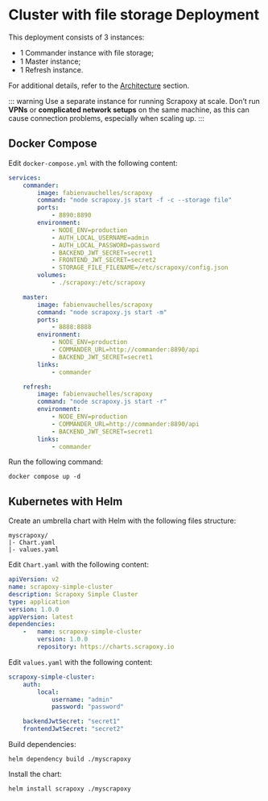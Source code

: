# Cluster with file storage Deployment

This deployment consists of 3 instances:
- 1 Commander instance with file storage;
- 1 Master instance;
- 1 Refresh instance.

For additional details, refer to the [Architecture](/architecture/overview) section.

::: warning
Use a separate instance for running Scrapoxy at scale.
Don’t run **VPNs** or **complicated network setups** on the same machine, 
as this can cause connection problems, especially when scaling up.
:::

## Docker Compose

Edit `docker-compose.yml` with the following content:

```yaml
services:
    commander:
        image: fabienvauchelles/scrapoxy
        command: "node scrapoxy.js start -f -c --storage file"
        ports:
            - 8890:8890
        environment:
            - NODE_ENV=production
            - AUTH_LOCAL_USERNAME=admin
            - AUTH_LOCAL_PASSWORD=password
            - BACKEND_JWT_SECRET=secret1
            - FRONTEND_JWT_SECRET=secret2
            - STORAGE_FILE_FILENAME=/etc/scrapoxy/config.json
        volumes:
            - ./scrapoxy:/etc/scrapoxy

    master:
        image: fabienvauchelles/scrapoxy
        command: "node scrapoxy.js start -m"
        ports:
            - 8888:8888
        environment:
            - NODE_ENV=production
            - COMMANDER_URL=http://commander:8890/api
            - BACKEND_JWT_SECRET=secret1
        links:
            - commander

    refresh:
        image: fabienvauchelles/scrapoxy
        command: "node scrapoxy.js start -r"
        environment:
            - NODE_ENV=production
            - COMMANDER_URL=http://commander:8890/api
            - BACKEND_JWT_SECRET=secret1
        links:
            - commander
```

Run the following command:

```shell
docker compose up -d
```

## Kubernetes with Helm

Create an umbrella chart with Helm with the following files structure:

```
myscrapoxy/
|- Chart.yaml
|- values.yaml
```

Edit `Chart.yaml` with the following content:

```yaml
apiVersion: v2
name: scrapoxy-simple-cluster
description: Scrapoxy Simple Cluster
type: application
version: 1.0.0
appVersion: latest
dependencies:
    -   name: scrapoxy-simple-cluster
        version: 1.0.0
        repository: https://charts.scrapoxy.io
```

Edit `values.yaml` with the following content:

```yaml
scrapoxy-simple-cluster:
    auth:
        local:
            username: "admin"
            password: "password"

    backendJwtSecret: "secret1"
    frontendJwtSecret: "secret2"
```

Build dependencies:

```shell
helm dependency build ./myscrapoxy
```

Install the chart:

```shell
helm install scrapoxy ./myscrapoxy
```
